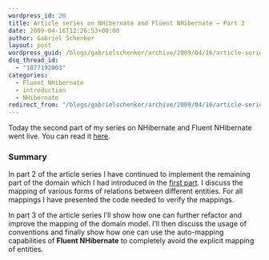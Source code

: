 ```yaml
---
wordpress_id: 20
title: Article series on NHibernate and Fluent NHibernate – Part 2
date: 2009-04-16T12:26:53+00:00
author: Gabriel Schenker
layout: post
wordpress_guid: /blogs/gabrielschenker/archive/2009/04/16/article-series-on-nhibernate-and-fluent-nhibernate-part-2.aspx
dsq_thread_id:
  - "1077192003"
categories:
  - Fluent NHibernate
  - introduction
  - NHibernate
redirect_from: "/blogs/gabrielschenker/archive/2009/04/16/article-series-on-nhibernate-and-fluent-nhibernate-part-2.aspx/"
---
```

Today the second part of my series on NHibernate and Fluent NHibernate went live. You can read it [here](http://dotnetslackers.com/articles/ado_net/Your-very-first-NHibernate-application-Part-2.aspx).

### Summary 

In part 2 of the article series I have continued to implement the remaining part of the domain which I had introduced in the [first part](http://dotnetslackers.com/articles/ado_net/Your-very-first-NHibernate-application-Part-1.aspx). I discuss the mapping of various forms of relations between different entities. For all mappings I have presented the code needed to verify the mappings. 

In part 3 of the article series I’ll show how one can further refactor and improve the mapping of the domain model. I’ll then discuss the usage of conventions and finally show how one can use the auto-mapping capabilities of **Fluent NHibernate** to completely avoid the explicit mapping of entities.